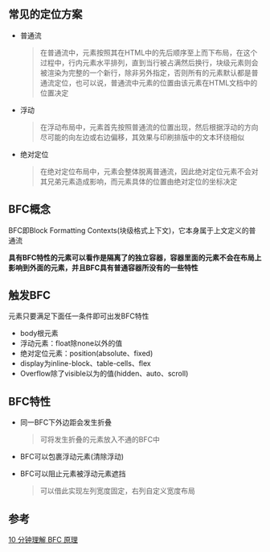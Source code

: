 ## 常见的定位方案

* 普通流

  > 在普通流中，元素按照其在HTML中的先后顺序至上而下布局，在这个过程中，行内元素水平排列，直到当行被占满然后换行，块级元素则会被渲染为完整的一个新行，除非另外指定，否则所有的元素默认都是普通流定位，也可以说，普通流中元素的位置由该元素在HTML文档中的位置决定

* 浮动

  > 在浮动布局中，元素首先按照普通流的位置出现，然后根据浮动的方向尽可能的向左边或右边偏移，其效果与印刷排版中的文本环绕相似

* 绝对定位

  > 在绝对定位布局中，元素会整体脱离普通流，因此绝对定位元素不会对其兄弟元素造成影响，而元素具体的位置由绝对定位的坐标决定

## BFC概念

BFC即Block Formatting Contexts(块级格式上下文)，它本身属于上文定义的普通流

**具有BFC特性的元素可以看作是隔离了的独立容器，容器里面的元素不会在布局上影响到外面的元素，并且BFC具有普通容器所没有的一些特性**

## 触发BFC

元素只要满足下面任一条件即可出发BFC特性

* body根元素
* 浮动元素：float除none以外的值
* 绝对定位元素：position(absolute、fixed)
* display为inline-block、table-cells、flex
* Overflow除了visible以为的值(hidden、auto、scroll)

## BFC特性

* 同一BFC下外边距会发生折叠

  > 可将发生折叠的元素放入不通的BFC中

* BFC可以包裹浮动元素(清除浮动)

* BFC可以阻止元素被浮动元素遮挡

  > 可以借此实现左列宽度固定，右列自定义宽度布局

## 参考

[10 分钟理解 BFC 原理](https://zhuanlan.zhihu.com/p/25321647)